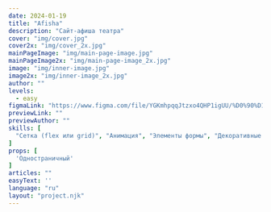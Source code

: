 ```yaml
---
date: 2024-01-19
title: "Afisha"
description: "Сайт-афиша театра"
cover: "img/cover.jpg"
cover2x: "img/cover_2x.jpg"
mainPageImage: "img/main-page-image.jpg"
mainPageImage2x: "img/main-page-image_2x.jpg"
image: "img/inner-image.jpg"
image2x: "img/inner-image_2x.jpg"
author: ""
levels:
  - easy
figmaLink: "https://www.figma.com/file/YGKmhpqqJtzxo4QHP1igUU/%D0%90%D1%84%D0%B8%D1%88%D0%B0?type=design&node-id=0%3A1&mode=design&t=TyAx5nXj4XEs3Ncx-1"
previewLink: ""
previewAuthor: ""
skills: [
  "Сетка (flex или grid)", "Анимация", "Элементы формы", "Декоративные элементы", "Псевдоэлементы"
]
props: [
  'Одностраничный'
]
articles: ""
easyText: ''
language: "ru"
layout: "project.njk"
---
```

